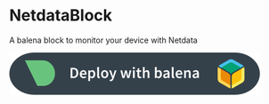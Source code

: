 # NetdataBlock
A balena block to monitor your device with Netdata

[![deploy button](/deploy.svg)](https://dashboard.balena-cloud.com/deploy?repoUrl=https://github.com/OdysLam/netdatablock)
